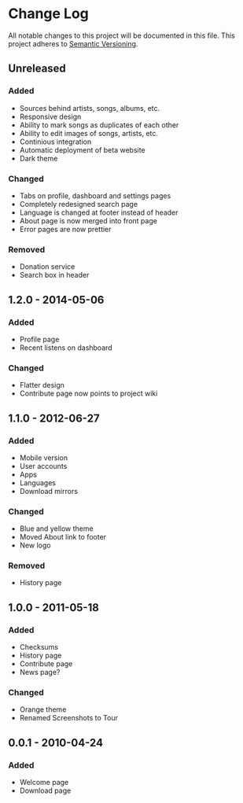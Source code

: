 # Change Log
All notable changes to this project will be documented in this file.
This project adheres to [Semantic Versioning](http://semver.org/).

## Unreleased
### Added
- Sources behind artists, songs, albums, etc.
- Responsive design
- Ability to mark songs as duplicates of each other
- Ability to edit images of songs, artists, etc.
- Continious integration
- Automatic deployment of beta website
- Dark theme

### Changed
- Tabs on profile, dashboard and settings pages
- Completely redesigned search page
- Language is changed at footer instead of header
- About page is now merged into front page
- Error pages are now prettier

### Removed
- Donation service
- Search box in header

## 1.2.0 - 2014-05-06
### Added
- Profile page
- Recent listens on dashboard

### Changed
- Flatter design
- Contribute page now points to project wiki

## 1.1.0 - 2012-06-27
### Added
- Mobile version
- User accounts
- Apps
- Languages
- Download mirrors

### Changed
- Blue and yellow theme
- Moved About link to footer
- New logo

### Removed
- History page

## 1.0.0 - 2011-05-18
### Added
- Checksums
- History page
- Contribute page
- News page?

### Changed
- Orange theme
- Renamed Screenshots to Tour

## 0.0.1 - 2010-04-24
### Added
- Welcome page
- Download page
